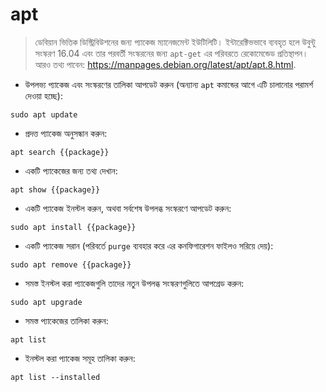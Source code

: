 # apt

> ডেবিয়ান ভিত্তিক ডিস্ট্রিবিউশনের জন্য প্যাকেজ ম্যানেজমেন্ট ইউটিলিটি।
> ইন্টারেক্টিভভাবে ব্যবহৃত হলে উবুন্টু সংস্করণ 16.04 এবং তার পরবর্তী সংস্করনের জন্য `apt-get` এর পরিবরতে রেকোমেন্ডেড প্রতিস্থাপন।
> আরও তথ্য পাবেন: <https://manpages.debian.org/latest/apt/apt.8.html>.

- উপলভ্য প্যাকেজ এবং সংস্করণের তালিকা আপডেট করুন (অন্যান্য `apt` কমান্ডের আগে এটি চালানোর পরামর্শ দেওয়া হচ্ছে):

`sudo apt update`

- প্রদত্ত প্যাকেজ অনুসন্ধান করুন:

`apt search {{package}}`

- একটি প্যাকেজের জন্য তথ্য দেখান:

`apt show {{package}}`

- একটি প্যাকেজ ইনস্টল করুন, অথবা সর্বশেষ উপলব্ধ সংস্করণে আপডেট করুন:

`sudo apt install {{package}}`

- একটি প্যাকেজ সরান (পরিবর্তে `purge` ব্যবহার করে এর কনফিগারেশন ফাইলও সরিয়ে দেয়):

`sudo apt remove {{package}}`

- সমস্ত ইনস্টল করা প্যাকেজগুলি তাদের নতুন উপলব্ধ সংস্করণগুলিতে আপগ্রেড করুন:

`sudo apt upgrade`

- সমস্ত প্যাকেজের তালিকা করুন:

`apt list`

- ইনস্টল করা প্যাকেজ সমূহ তালিকা করুন:

`apt list --installed`
